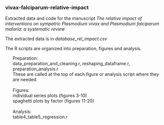 
### vivax-falciparum-relative-impact

Extracted data and code for the manuscript <i>The relative impact of interventions on sympatric Plasmodium vivax and Plasmodium falciparum malaria: a systematic review</i>


The extracted data is in <i>database_rel_impact.csv</i>

The R scripts are organized into preparation, figures and analysis.

<ul>
Preparation: <br>
data_preparation_and_cleaning.r,   reshaping_dataframe.r,   preparation_analysis.r <br> 
These are called at the top of each figure or analysis script where they are needed <br>

<br>  
Figures: <br>
individual series plots (figures 3-10) <br>
spaghetti plots by factor (figures 11-20) <br>
  
<br>
Analysis: <br>
table4_table5_regression.r <br>
</ul>


